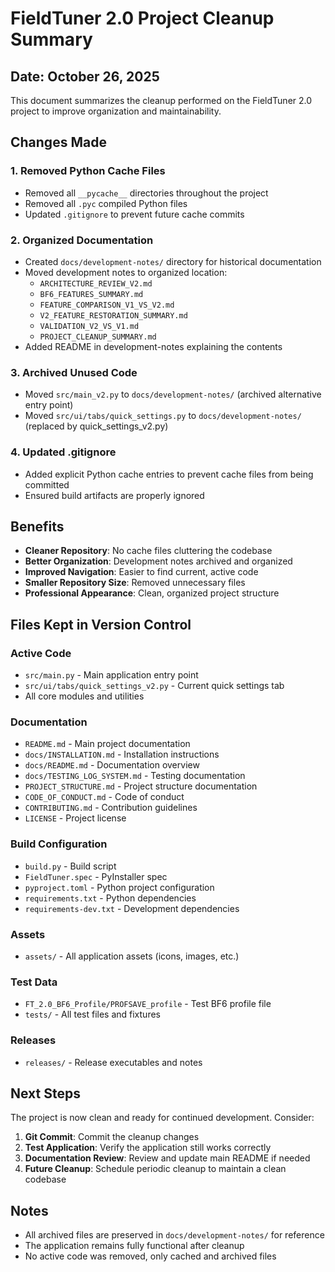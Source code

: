 # FieldTuner 2.0 Project Cleanup Summary

## Date: October 26, 2025

This document summarizes the cleanup performed on the FieldTuner 2.0 project to improve organization and maintainability.

## Changes Made

### 1. Removed Python Cache Files
- Removed all `__pycache__` directories throughout the project
- Removed all `.pyc` compiled Python files
- Updated `.gitignore` to prevent future cache commits

### 2. Organized Documentation
- Created `docs/development-notes/` directory for historical documentation
- Moved development notes to organized location:
  - `ARCHITECTURE_REVIEW_V2.md`
  - `BF6_FEATURES_SUMMARY.md`
  - `FEATURE_COMPARISON_V1_VS_V2.md`
  - `V2_FEATURE_RESTORATION_SUMMARY.md`
  - `VALIDATION_V2_VS_V1.md`
  - `PROJECT_CLEANUP_SUMMARY.md`
- Added README in development-notes explaining the contents

### 3. Archived Unused Code
- Moved `src/main_v2.py` to `docs/development-notes/` (archived alternative entry point)
- Moved `src/ui/tabs/quick_settings.py` to `docs/development-notes/` (replaced by quick_settings_v2.py)

### 4. Updated .gitignore
- Added explicit Python cache entries to prevent cache files from being committed
- Ensured build artifacts are properly ignored

## Benefits

- **Cleaner Repository**: No cache files cluttering the codebase
- **Better Organization**: Development notes archived and organized
- **Improved Navigation**: Easier to find current, active code
- **Smaller Repository Size**: Removed unnecessary files
- **Professional Appearance**: Clean, organized project structure

## Files Kept in Version Control

### Active Code
- `src/main.py` - Main application entry point
- `src/ui/tabs/quick_settings_v2.py` - Current quick settings tab
- All core modules and utilities

### Documentation
- `README.md` - Main project documentation
- `docs/INSTALLATION.md` - Installation instructions
- `docs/README.md` - Documentation overview
- `docs/TESTING_LOG_SYSTEM.md` - Testing documentation
- `PROJECT_STRUCTURE.md` - Project structure documentation
- `CODE_OF_CONDUCT.md` - Code of conduct
- `CONTRIBUTING.md` - Contribution guidelines
- `LICENSE` - Project license

### Build Configuration
- `build.py` - Build script
- `FieldTuner.spec` - PyInstaller spec
- `pyproject.toml` - Python project configuration
- `requirements.txt` - Python dependencies
- `requirements-dev.txt` - Development dependencies

### Assets
- `assets/` - All application assets (icons, images, etc.)

### Test Data
- `FT_2.0_BF6_Profile/PROFSAVE_profile` - Test BF6 profile file
- `tests/` - All test files and fixtures

### Releases
- `releases/` - Release executables and notes

## Next Steps

The project is now clean and ready for continued development. Consider:

1. **Git Commit**: Commit the cleanup changes
2. **Test Application**: Verify the application still works correctly
3. **Documentation Review**: Review and update main README if needed
4. **Future Cleanup**: Schedule periodic cleanup to maintain a clean codebase

## Notes

- All archived files are preserved in `docs/development-notes/` for reference
- The application remains fully functional after cleanup
- No active code was removed, only cached and archived files
